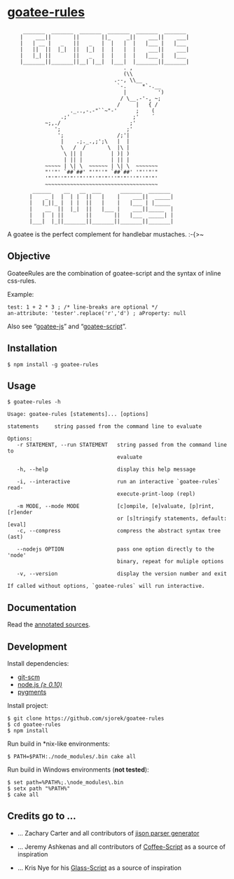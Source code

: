 
[goatee-rules](http://sjorek.github.io/goatee-rules/)
=====================================================

         _______  _______  _______  _______  _______  _______
        |    ___||       ||       ||_     _||    ___||    ___|
        |   | __ |   _   ||   _   |  |   |  |   |___ |   |___
        |   ||  ||  |_|  ||  |_|  |  |   |  |    ___||    ___|
        |   |_| ||       ||   _   |  |   |  |   |___ |   |___
        |_______||_______||__| |__|  |___|  |_______||_______|
                                         . ,
                                         (\\
                                      .--, \\__
                                       `-.     *`-.__
                                         |          ')
                                        / \__.-'-, ~;
                                       /     |   { /
                        ._..,-.-"``~"-'      ;    (
                     .;'                    ;'    ´
                ~;,./                      ;'
                   ';                     ;'
                    ';                 /;'|
                     |    .;._.,;';\   |  |
                     \   /  /       \  |\ |
                      \ || |         | )| )
                      | || |         | || |
                ~~~~~ | \| \  ~~~~~~ | \| \  ~~~~~~~
                "''"' `##`##' "'"''" `##`##' '"''"'"
                '"'"''"'"''"''"''"'"'''"'"'''"''"'"'
                ~~~~~~~~~~~~~~~~~~~~~~~~~~~~~~~~~~~~
            ______    __   __  ___      _______  _______
           |    _ |  |  | |  ||   |    |    ___||  _____|
           |   |_||_ |  | |  ||   |    |   |___ | |_____
           |    __  ||  |_|  ||   |___ |    ___||_____  |
           |   |  | ||       ||       ||   |___  _____| |
           |___|  |_||_______||_______||_______||_______|

A goatee is the perfect complement for handlebar mustaches. :-{>~

## Objective

GoateeRules are the combination of goatee-script and the syntax of inline
css-rules.

Example:

    test: 1 + 2 * 3 ; /* line-breaks are optional */
    an-attribute: 'tester'.replace('r','d') ; aProperty: null

Also see “[goatee-js](http://sjorek.github.io/goatee-js)” and
“[goatee-script](http://sjorek.github.io/goatee-script)”.


## Installation

    $ npm install -g goatee-rules


## Usage

    $ goatee-rules -h

    Usage: goatee-rules [statements]... [options]

    statements     string passed from the command line to evaluate

    Options:
       -r STATEMENT, --run STATEMENT   string passed from the command line to
                                       evaluate

       -h, --help                      display this help message

       -i, --interactive               run an interactive `goatee-rules` read-
                                       execute-print-loop (repl)

       -m MODE, --mode MODE            [c]ompile, [e]valuate, [p]rint, [r]ender
                                       or [s]tringify statements, default:  [eval]
       -c, --compress                  compress the abstract syntax tree (ast)

       --nodejs OPTION                 pass one option directly to the 'node'
                                       binary, repeat for muliple options

       -v, --version                   display the version number and exit

    If called without options, `goatee-rules` will run interactive.

## Documentation

Read the [annotated sources](http://sjorek.github.io/goatee-rules/).


## Development

Install dependencies:

- [git-scm](http://git-scm.com)
- [node.js *(≥ 0.10)*](http://nodejs.org)
- [pygments](http://pygments.org)

Install project:

    $ git clone https://github.com/sjorek/goatee-rules
    $ cd goatee-rules
    $ npm install

Run build in *nix-like environments:

    $ PATH=$PATH:./node_modules/.bin cake all

Run build in Windows environments (**not tested**):

    $ set path=%PATH%;.\node_modules\.bin
    $ setx path "%PATH%"
    $ cake all


## Credits go to …

- … Zachary Carter and all contributors of
  [jison parser generator](http://zaach.github.io/jison/)

- … Jeremy Ashkenas and all contributors of
  [Coffee-Script](http://coffeescript.org/)
  as a source of inspiration

- … Kris Nye for his [Glass-Script](https://github.com/krisnye/glass-script/)
  as a source of inspiration
